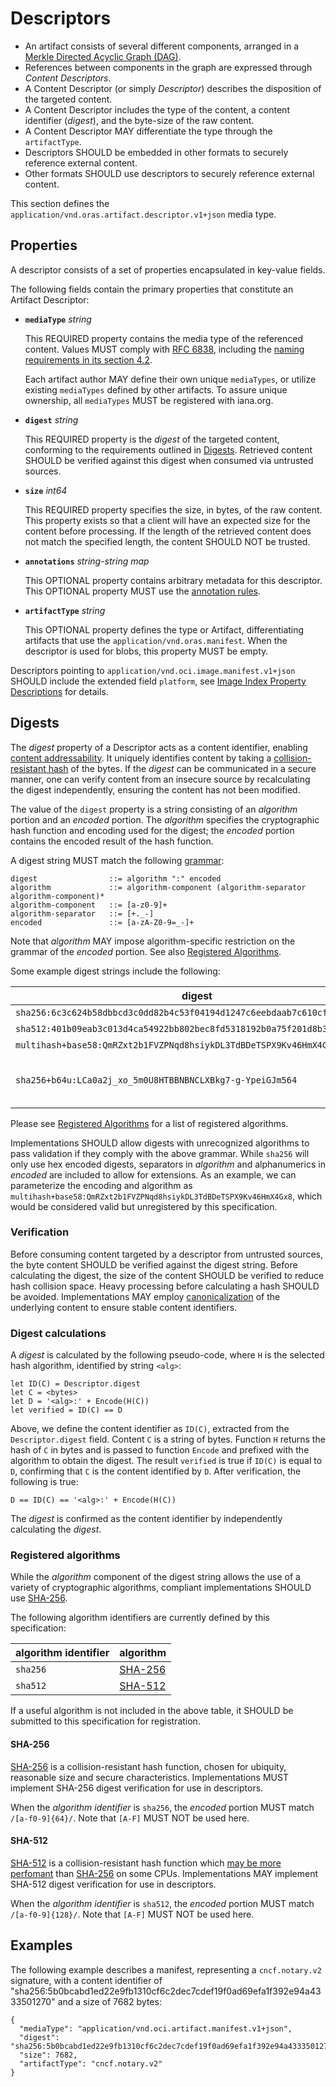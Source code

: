 # Descriptors

* An artifact consists of several different components, arranged in a [Merkle Directed Acyclic Graph (DAG)](https://en.wikipedia.org/wiki/Merkle_tree).
* References between components in the graph are expressed through _Content Descriptors_.
* A Content Descriptor (or simply _Descriptor_) describes the disposition of the targeted content.
* A Content Descriptor includes the type of the content, a content identifier (_digest_), and the byte-size of the raw content.
* A Content Descriptor MAY differentiate the type through the `artifactType`.
* Descriptors SHOULD be embedded in other formats to securely reference external content.
* Other formats SHOULD use descriptors to securely reference external content.

This section defines the `application/vnd.oras.artifact.descriptor.v1+json` media type.

## Properties

A descriptor consists of a set of properties encapsulated in key-value fields.

The following fields contain the primary properties that constitute an Artifact Descriptor:

- **`mediaType`** *string*

  This REQUIRED property contains the media type of the referenced content.
  Values MUST comply with [RFC 6838][rfc6838], including the [naming requirements in its section 4.2][rfc6838-s4.2].

  Each artifact author MAY define their own unique `mediaTypes`, or utilize existing `mediaTypes` defined by other artifacts. To assure unique ownership, all `mediaTypes` MUST be registered with iana.org.

- **`digest`** *string*

  This REQUIRED property is the _digest_ of the targeted content, conforming to the requirements outlined in [Digests](#digests).
  Retrieved content SHOULD be verified against this digest when consumed via untrusted sources.

- **`size`** *int64*

  This REQUIRED property specifies the size, in bytes, of the raw content.
  This property exists so that a client will have an expected size for the content before processing.
  If the length of the retrieved content does not match the specified length, the content SHOULD NOT be trusted.

- **`annotations`** *string-string map*

    This OPTIONAL property contains arbitrary metadata for this descriptor.
    This OPTIONAL property MUST use the [annotation rules][annotation-rules].

- **`artifactType`** *string*

  This OPTIONAL property defines the type or Artifact, differentiating artifacts that use the `application/vnd.oras.manifest`.
  When the descriptor is used for blobs, this property MUST be empty.

Descriptors pointing to `application/vnd.oci.image.manifest.v1+json` SHOULD include the extended field `platform`, see [Image Index Property Descriptions][image-descriptor] for details.

## Digests

The _digest_ property of a Descriptor acts as a content identifier, enabling [content addressability](http://en.wikipedia.org/wiki/Content-addressable_storage).
It uniquely identifies content by taking a [collision-resistant hash](https://en.wikipedia.org/wiki/Cryptographic_hash_function) of the bytes.
If the _digest_ can be communicated in a secure manner, one can verify content from an insecure source by recalculating the digest independently, ensuring the content has not been modified.

The value of the `digest` property is a string consisting of an _algorithm_ portion and an _encoded_ portion.
The _algorithm_ specifies the cryptographic hash function and encoding used for the digest; the _encoded_ portion contains the encoded result of the hash function.

A digest string MUST match the following [grammar](considerations.md#ebnf):

```
digest                ::= algorithm ":" encoded
algorithm             ::= algorithm-component (algorithm-separator algorithm-component)*
algorithm-component   ::= [a-z0-9]+
algorithm-separator   ::= [+._-]
encoded               ::= [a-zA-Z0-9=_-]+
```

Note that _algorithm_ MAY impose algorithm-specific restriction on the grammar of the _encoded_ portion.
See also [Registered Algorithms](#registered-algorithms).

Some example digest strings include the following:

digest                                                                    | algorithm           | Registered |
--------------------------------------------------------------------------|---------------------|------------|
`sha256:6c3c624b58dbbcd3c0dd82b4c53f04194d1247c6eebdaab7c610cf7d66709b3b` | [SHA-256](#sha-256) | Yes        |
`sha512:401b09eab3c013d4ca54922bb802bec8fd5318192b0a75f201d8b372742...`   | [SHA-512](#sha-512) | Yes        |
`multihash+base58:QmRZxt2b1FVZPNqd8hsiykDL3TdBDeTSPX9Kv46HmX4Gx8`         | Multihash           | No         |
`sha256+b64u:LCa0a2j_xo_5m0U8HTBBNBNCLXBkg7-g-YpeiGJm564`                 | SHA-256 with urlsafe base64 | No |

Please see [Registered Algorithms](#registered-algorithms) for a list of registered algorithms.

Implementations SHOULD allow digests with unrecognized algorithms to pass validation if they comply with the above grammar.
While `sha256` will only use hex encoded digests, separators in _algorithm_ and alphanumerics in _encoded_ are included to allow for extensions.
As an example, we can parameterize the encoding and algorithm as `multihash+base58:QmRZxt2b1FVZPNqd8hsiykDL3TdBDeTSPX9Kv46HmX4Gx8`, which would be considered valid but unregistered by this specification.

### Verification

Before consuming content targeted by a descriptor from untrusted sources, the byte content SHOULD be verified against the digest string.
Before calculating the digest, the size of the content SHOULD be verified to reduce hash collision space.
Heavy processing before calculating a hash SHOULD be avoided.
Implementations MAY employ [canonicalization](considerations.md#canonicalization) of the underlying content to ensure stable content identifiers.

### Digest calculations

A _digest_ is calculated by the following pseudo-code, where `H` is the selected hash algorithm, identified by string `<alg>`:
```
let ID(C) = Descriptor.digest
let C = <bytes>
let D = '<alg>:' + Encode(H(C))
let verified = ID(C) == D
```
Above, we define the content identifier as `ID(C)`, extracted from the `Descriptor.digest` field.
Content `C` is a string of bytes.
Function `H` returns the hash of `C` in bytes and is passed to function `Encode` and prefixed with the algorithm to obtain the digest.
The result `verified` is true if `ID(C)` is equal to `D`, confirming that `C` is the content identified by `D`.
After verification, the following is true:

```
D == ID(C) == '<alg>:' + Encode(H(C))
```

The _digest_ is confirmed as the content identifier by independently calculating the _digest_.

### Registered algorithms

While the _algorithm_ component of the digest string allows the use of a variety of cryptographic algorithms, compliant implementations SHOULD use [SHA-256](#sha-256).

The following algorithm identifiers are currently defined by this specification:

| algorithm identifier | algorithm           |
|----------------------|---------------------|
| `sha256`             | [SHA-256](#sha-256) |
| `sha512`             | [SHA-512](#sha-512) |

If a useful algorithm is not included in the above table, it SHOULD be submitted to this specification for registration.

#### SHA-256

[SHA-256][rfc4634-s4.1] is a collision-resistant hash function, chosen for ubiquity, reasonable size and secure characteristics.
Implementations MUST implement SHA-256 digest verification for use in descriptors.

When the _algorithm identifier_ is `sha256`, the _encoded_ portion MUST match `/[a-f0-9]{64}/`.
Note that `[A-F]` MUST NOT be used here.

#### SHA-512

[SHA-512][rfc4634-s4.2] is a collision-resistant hash function which [may be more perfomant][sha256-vs-sha512] than [SHA-256](#sha-256) on some CPUs.
Implementations MAY implement SHA-512 digest verification for use in descriptors.

When the _algorithm identifier_ is `sha512`, the _encoded_ portion MUST match `/[a-f0-9]{128}/`.
Note that `[A-F]` MUST NOT be used here.

## Examples

The following example describes a manifest, representing a `cncf.notary.v2` signature, with a content identifier of "sha256:5b0bcabd1ed22e9fb1310cf6c2dec7cdef19f0ad69efa1f392e94a4333501270" and a size of 7682 bytes:

```json,title=Content%20Descriptor&mediatype=application/vnd.oci.descriptor.v1%2Bjson
{
  "mediaType": "application/vnd.oci.artifact.manifest.v1+json",
  "digest": "sha256:5b0bcabd1ed22e9fb1310cf6c2dec7cdef19f0ad69efa1f392e94a4333501270",
  "size": 7682,
  "artifactType": "cncf.notary.v2"
}
```

[rfc3986]: https://tools.ietf.org/html/rfc3986
[rfc4634-s4.1]: https://tools.ietf.org/html/rfc4634#section-4.1
[rfc4634-s4.2]: https://tools.ietf.org/html/rfc4634#section-4.2
[rfc6838]: https://tools.ietf.org/html/rfc6838
[rfc6838-s4.2]: https://tools.ietf.org/html/rfc6838#section-4.2
[rfc7230-s2.7]: https://tools.ietf.org/html/rfc7230#section-2.7
[sha256-vs-sha512]: https://groups.google.com/a/opencontainers.org/forum/#!topic/dev/hsMw7cAwrZE
[image-descriptor]: https://github.com/opencontainers/image-spec/blob/main/image-index.md#image-index-property-descriptions
[image-manifest]:   https://github.com/opencontainers/image-spec/blob/main/manifest.md
[annotation-rules]: https://github.com/opencontainers/image-spec/blob/main/annotations.md#rules